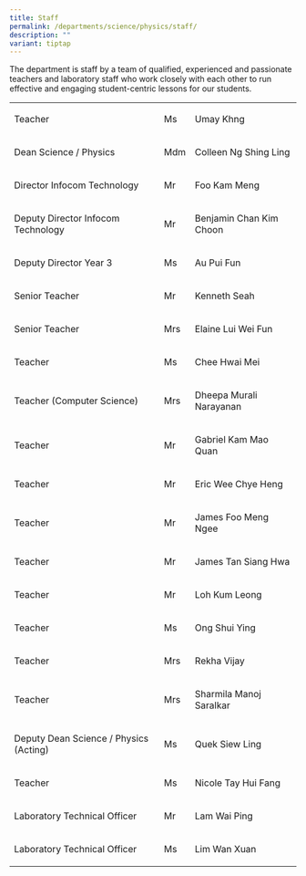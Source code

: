 ```yaml
---
title: Staff
permalink: /departments/science/physics/staff/
description: ""
variant: tiptap
---
```

<p>The department is staff by a team of&nbsp;qualified, experienced and passionate
teachers and laboratory staff&nbsp;who work closely with each other to
run effective and engaging student-centric lessons for our&nbsp;students.</p>
<table style="minWidth: 75px">
<colgroup>
<col>
<col>
<col>
</colgroup>
<tbody>
<tr>
<td rowspan="1" colspan="1">
<p>Teacher</p>
</td>
<td rowspan="1" colspan="1">
<p>Ms</p>
</td>
<td rowspan="1" colspan="1">
<p>Umay Khng</p>
</td>
</tr>
<tr>
<td rowspan="1" colspan="1">
<p>Dean Science / Physics</p>
</td>
<td rowspan="1" colspan="1">
<p>Mdm</p>
</td>
<td rowspan="1" colspan="1">
<p>Colleen Ng Shing Ling</p>
</td>
</tr>
<tr>
<td rowspan="1" colspan="1">
<p>Director Infocom Technology</p>
</td>
<td rowspan="1" colspan="1">
<p>Mr</p>
</td>
<td rowspan="1" colspan="1">
<p>Foo Kam Meng</p>
</td>
</tr>
<tr>
<td rowspan="1" colspan="1">
<p>Deputy Director Infocom Technology</p>
</td>
<td rowspan="1" colspan="1">
<p>Mr</p>
</td>
<td rowspan="1" colspan="1">
<p>Benjamin Chan Kim Choon</p>
</td>
</tr>
<tr>
<td rowspan="1" colspan="1">
<p>Deputy Director Year 3</p>
</td>
<td rowspan="1" colspan="1">
<p>Ms</p>
</td>
<td rowspan="1" colspan="1">
<p>Au Pui Fun</p>
</td>
</tr>
<tr>
<td rowspan="1" colspan="1">
<p>Senior Teacher</p>
</td>
<td rowspan="1" colspan="1">
<p>Mr</p>
</td>
<td rowspan="1" colspan="1">
<p>Kenneth Seah</p>
</td>
</tr>
<tr>
<td rowspan="1" colspan="1">
<p>Senior Teacher</p>
</td>
<td rowspan="1" colspan="1">
<p>Mrs</p>
</td>
<td rowspan="1" colspan="1">
<p>Elaine Lui Wei Fun</p>
</td>
</tr>
<tr>
<td rowspan="1" colspan="1">
<p>Teacher</p>
</td>
<td rowspan="1" colspan="1">
<p>Ms</p>
</td>
<td rowspan="1" colspan="1">
<p>Chee Hwai Mei</p>
</td>
</tr>
<tr>
<td rowspan="1" colspan="1">
<p>Teacher (Computer Science)</p>
</td>
<td rowspan="1" colspan="1">
<p>Mrs</p>
</td>
<td rowspan="1" colspan="1">
<p>Dheepa Murali Narayanan</p>
</td>
</tr>
<tr>
<td rowspan="1" colspan="1">
<p>Teacher</p>
</td>
<td rowspan="1" colspan="1">
<p>Mr</p>
</td>
<td rowspan="1" colspan="1">
<p>Gabriel Kam Mao Quan</p>
</td>
</tr>
<tr>
<td rowspan="1" colspan="1">
<p>Teacher</p>
</td>
<td rowspan="1" colspan="1">
<p>Mr</p>
</td>
<td rowspan="1" colspan="1">
<p>Eric Wee Chye Heng</p>
</td>
</tr>
<tr>
<td rowspan="1" colspan="1">
<p>Teacher</p>
</td>
<td rowspan="1" colspan="1">
<p>Mr</p>
</td>
<td rowspan="1" colspan="1">
<p>James Foo Meng Ngee</p>
</td>
</tr>
<tr>
<td rowspan="1" colspan="1">
<p>Teacher</p>
</td>
<td rowspan="1" colspan="1">
<p>Mr</p>
</td>
<td rowspan="1" colspan="1">
<p>James Tan Siang Hwa</p>
</td>
</tr>
<tr>
<td rowspan="1" colspan="1">
<p>Teacher</p>
</td>
<td rowspan="1" colspan="1">
<p>Mr</p>
</td>
<td rowspan="1" colspan="1">
<p>Loh Kum Leong</p>
</td>
</tr>
<tr>
<td rowspan="1" colspan="1">
<p>Teacher</p>
</td>
<td rowspan="1" colspan="1">
<p>Ms</p>
</td>
<td rowspan="1" colspan="1">
<p>Ong Shui Ying</p>
</td>
</tr>
<tr>
<td rowspan="1" colspan="1">
<p>Teacher</p>
</td>
<td rowspan="1" colspan="1">
<p>Mrs</p>
</td>
<td rowspan="1" colspan="1">
<p>Rekha Vijay</p>
</td>
</tr>
<tr>
<td rowspan="1" colspan="1">
<p>Teacher</p>
</td>
<td rowspan="1" colspan="1">
<p>Mrs</p>
</td>
<td rowspan="1" colspan="1">
<p>Sharmila Manoj Saralkar</p>
</td>
</tr>
<tr>
<td rowspan="1" colspan="1">
<p>Deputy Dean Science / Physics (Acting)</p>
</td>
<td rowspan="1" colspan="1">
<p>Ms</p>
</td>
<td rowspan="1" colspan="1">
<p>Quek Siew Ling</p>
</td>
</tr>
<tr>
<td rowspan="1" colspan="1">
<p>Teacher</p>
</td>
<td rowspan="1" colspan="1">
<p>Ms</p>
</td>
<td rowspan="1" colspan="1">
<p>Nicole Tay Hui Fang</p>
</td>
</tr>
<tr>
<td rowspan="1" colspan="1">
<p>Laboratory Technical Officer</p>
</td>
<td rowspan="1" colspan="1">
<p>Mr</p>
</td>
<td rowspan="1" colspan="1">
<p>Lam Wai Ping</p>
</td>
</tr>
<tr>
<td rowspan="1" colspan="1">
<p>Laboratory Technical Officer</p>
</td>
<td rowspan="1" colspan="1">
<p>Ms</p>
</td>
<td rowspan="1" colspan="1">
<p>Lim Wan Xuan</p>
</td>
</tr>
</tbody>
</table>
<p>&nbsp;</p>